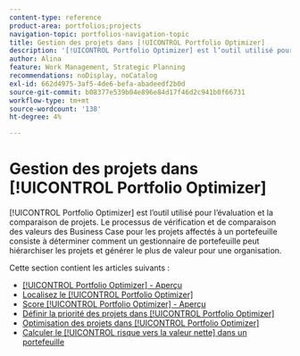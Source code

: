 ```yaml
---
content-type: reference
product-area: portfolios;projects
navigation-topic: portfolios-navigation-topic
title: Gestion des projets dans [!UICONTROL Portfolio Optimizer]
description: '[!UICONTROL Portfolio Optimizer] est l’outil utilisé pour l’évaluation et la comparaison de projets. Le processus de vérification et de comparaison des valeurs des Business Case pour les projets affectés à un portefeuille consiste à déterminer comment un gestionnaire de portefeuille peut hiérarchiser les projets et générer le plus de valeur pour une organisation.'
author: Alina
feature: Work Management, Strategic Planning
recommendations: noDisplay, noCatalog
exl-id: 662d4975-3af5-4de6-befa-abadeedf2b0d
source-git-commit: b08377e539b04e896e84d17f46d2c941b0f66731
workflow-type: tm+mt
source-wordcount: '138'
ht-degree: 4%

---
```


# Gestion des projets dans [!UICONTROL Portfolio Optimizer]

[!UICONTROL Portfolio Optimizer] est l’outil utilisé pour l’évaluation et la comparaison de projets. Le processus de vérification et de comparaison des valeurs des Business Case pour les projets affectés à un portefeuille consiste à déterminer comment un gestionnaire de portefeuille peut hiérarchiser les projets et générer le plus de valeur pour une organisation.

Cette section contient les articles suivants :

* [[!UICONTROL Portfolio Optimizer] - Aperçu](../../../manage-work/portfolios/portfolio-optimizer/portfolio-optimizer-overview.md)
* [Localisez le [!UICONTROL Portfolio Optimizer]](../../../manage-work/portfolios/portfolio-optimizer/locate-portfolio-optimizer.md)
* [Score [!UICONTROL Portfolio Optimizer] - Aperçu](../../../manage-work/portfolios/portfolio-optimizer/portfolio-optimizer-score.md)
* [Définir la priorité des projets dans [!UICONTROL Portfolio Optimizer]](../../../manage-work/portfolios/portfolio-optimizer/prioritize-projects-in-portfolio-optimizer.md)
* [Optimisation des projets dans [!UICONTROL Portfolio Optimizer]](../../../manage-work/portfolios/portfolio-optimizer/optimize-projects-in-portfolio-optimizer.md)
* [Calculer le [!UICONTROL risque vers la valeur nette] dans un portefeuille](../../../manage-work/portfolios/portfolio-optimizer/calculate-risk-to-net-value-in-portfolio.md)
